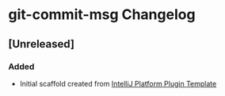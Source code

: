 <!-- Keep a Changelog guide -> https://keepachangelog.com -->

# git-commit-msg Changelog

## [Unreleased]
### Added
- Initial scaffold created from [IntelliJ Platform Plugin Template](https://github.com/JetBrains/intellij-platform-plugin-template)
